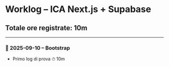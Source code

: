 # Worklog – ICA Next.js + Supabase
## Totale ore registrate: 10m

---

### 📌 2025-09-10 – Bootstrap
- Primo log di prova
⏱ 10m